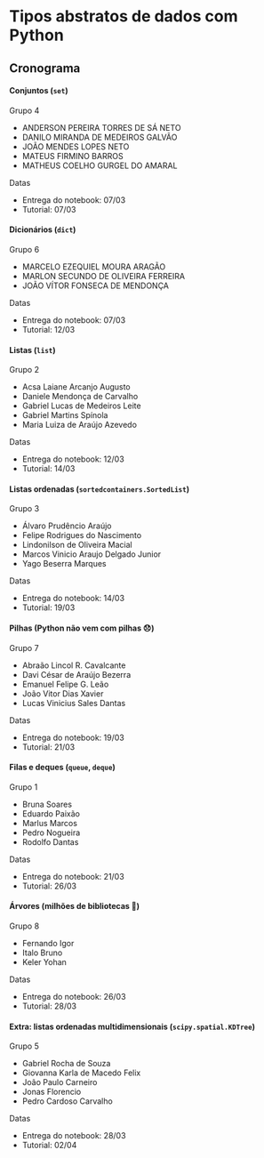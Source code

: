 # Tipos abstratos de dados com Python

## Cronograma

#### Conjuntos (`set`)

Grupo 4
- ANDERSON PEREIRA TORRES DE SÁ NETO
- DANILO MIRANDA DE MEDEIROS GALVÃO
- JOÃO MENDES LOPES NETO
-	MATEUS FIRMINO BARROS
- MATHEUS COELHO GURGEL DO AMARAL

Datas
- Entrega do notebook: 07/03
- Tutorial: 07/03

#### Dicionários (`dict`)

Grupo 6
- MARCELO EZEQUIEL MOURA ARAGÃO
- MARLON SECUNDO DE OLIVEIRA FERREIRA
- JOÃO VÍTOR FONSECA DE MENDONÇA

Datas
- Entrega do notebook: 07/03
- Tutorial: 12/03

#### Listas (`list`)

Grupo 2
- Acsa Laiane Arcanjo Augusto
- Daniele Mendonça de Carvalho
- Gabriel Lucas de Medeiros Leite
- Gabriel Martins Spínola
- Maria Luiza de Araújo Azevedo

Datas
- Entrega do notebook: 12/03
- Tutorial: 14/03

#### Listas ordenadas (`sortedcontainers.SortedList`)

Grupo 3
- Álvaro Prudêncio Araújo
- Felipe Rodrigues do Nascimento
- Lindonilson de Oliveira Macial
- Marcos Vinicio Araujo Delgado Junior
- Yago Beserra Marques

Datas
- Entrega do notebook: 14/03
- Tutorial: 19/03

#### Pilhas (Python não vem com pilhas 😞)

Grupo 7
* Abraão Lincol R. Cavalcante
* Davi César de Araújo Bezerra 
* Emanuel Felipe G. Leão
* João Vitor Dias Xavier
* Lucas Vinicius Sales Dantas

Datas
- Entrega do notebook: 19/03
- Tutorial: 21/03

#### Filas e deques (`queue`, `deque`)

Grupo 1
- Bruna Soares
- Eduardo Paixão
- Marlus Marcos
- Pedro Nogueira
- Rodolfo Dantas

Datas
- Entrega do notebook: 21/03
- Tutorial: 26/03

#### Árvores (milhões de bibliotecas 🤠)

Grupo 8
- Fernando Igor
- Italo Bruno 
- Keler Yohan

Datas
- Entrega do notebook: 26/03
- Tutorial: 28/03

#### Extra: listas ordenadas multidimensionais (`scipy.spatial.KDTree`)

Grupo 5
- Gabriel Rocha de Souza
- Giovanna Karla de Macedo Felix
- João Paulo Carneiro
- Jonas Florencio
- Pedro Cardoso Carvalho

Datas
- Entrega do notebook: 28/03
- Tutorial: 02/04
